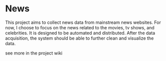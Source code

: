 # News
This project aims to collect news data from mainstream news websites. For now, I choose to focus on the news related to the movies, tv shows, and celebrities. It is designed to be automated and distributed. After the data acquisition, the system should be able to further clean and visualize the data.

see more in the project wiki
